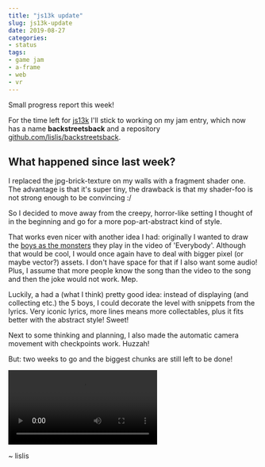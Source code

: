 ```yaml
---
title: "js13k update"
slug: js13k-update
date: 2019-08-27
categories:
- status
tags:
- game jam
- a-frame
- web
- vr
---
```


Small progress report this week!

<!--more-->

For the time left for [js13k](https://js13kgames.com/) I'll stick to working on my jam entry, which now has a name **backstreetsback** and a repository [github.com/lislis/backstreetsback](https://github.com/lislis/backstreetsback).

## What happened since last week?

I replaced the jpg-brick-texture on my walls with a fragment shader one. The advantage is that it's super tiny, the drawback is that my shader-foo is not strong enough to be convincing :/

So I decided to move away from the creepy, horror-like setting I thought of in the beginning and go for a more pop-art-abstract kind of style.

That works even nicer with another idea I had: originally I wanted to draw the [boys as the monsters](https://i.ytimg.com/vi/qV5o0EcAgKY/maxresdefault.jpg) they play in the video of 'Everybody'. Although that would be cool, I would once again have to deal with bigger pixel (or maybe vector?) assets. I don't have space for that if I also want some audio! Plus, I assume that more people know the song than the video to the song and then the joke would not work. Mep.

Luckily, a had a (what I think) pretty good idea: instead of displaying (and collecting etc.) the 5 boys, I could decorate the level with snippets from the lyrics. Very iconic lyrics, more lines means more collectables, plus it fits better with the abstract style! Sweet!

Next to some thinking and planning, I also made the automatic camera movement with checkpoints work. Huzzah!

But: two weeks to go and the biggest chunks are still left to be done!

<video controls>
    <source  src="/videos/aframe-demo-08-27-2019.webm" type="video/webm">
</video>


~ lislis

